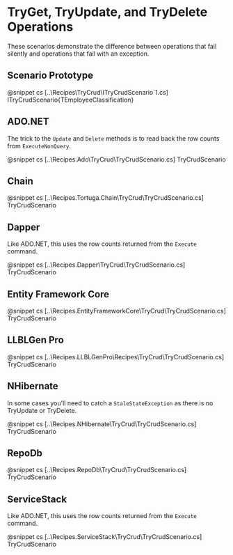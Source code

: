 ﻿# TryGet, TryUpdate, and TryDelete Operations

These scenarios demonstrate the difference between operations that fail silently and operations that fail with an exception.

## Scenario Prototype

@snippet cs [..\Recipes\TryCrud\ITryCrudScenario`1.cs] ITryCrudScenario{TEmployeeClassification}

## ADO.NET

The trick to the `Update` and `Delete` methods is to read back the row counts from `ExecuteNonQuery`.

@snippet cs [..\Recipes.Ado\TryCrud\TryCrudScenario.cs] TryCrudScenario

## Chain

@snippet cs [..\Recipes.Tortuga.Chain\TryCrud\TryCrudScenario.cs] TryCrudScenario

## Dapper

Like ADO.NET, this uses the row counts returned from the `Execute` command.

@snippet cs [..\Recipes.Dapper\TryCrud\TryCrudScenario.cs] TryCrudScenario

## Entity Framework Core

@snippet cs [..\Recipes.EntityFrameworkCore\TryCrud\TryCrudScenario.cs] TryCrudScenario

## LLBLGen Pro

@snippet cs [..\Recipes.LLBLGenPro\Recipes\TryCrud\TryCrudScenario.cs] TryCrudScenario

## NHibernate

In some cases you'll need to catch a `StaleStateException` as there is no TryUpdate or TryDelete.

@snippet cs [..\Recipes.NHibernate\TryCrud\TryCrudScenario.cs] TryCrudScenario

## RepoDb

@snippet cs [..\Recipes.RepoDb\TryCrud\TryCrudScenario.cs] TryCrudScenario

## ServiceStack

Like ADO.NET, this uses the row counts returned from the `Execute` command.

@snippet cs [..\Recipes.ServiceStack\TryCrud\TryCrudScenario.cs] TryCrudScenario



